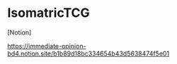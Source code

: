 # IsomatricTCG

[Notion]

https://immediate-opinion-bd4.notion.site/b1b89d18bc334654b43d5638474f5e01

